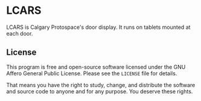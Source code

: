 # LCARS

LCARS is Calgary Protospace's door display. It runs on tablets mounted at each door.

## License

This program is free and open-source software licensed under the GNU Affero General Public License. Please see the `LICENSE` file for details.

That means you have the right to study, change, and distribute the software and source code to anyone and for any purpose. You deserve these rights.
